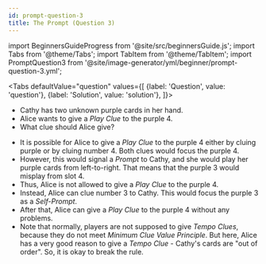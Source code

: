 ```yaml
---
id: prompt-question-3
title: The Prompt (Question 3)
---
```


import BeginnersGuideProgress from '@site/src/beginnersGuide.js';
import Tabs from '@theme/Tabs';
import TabItem from '@theme/TabItem';
import PromptQuestion3 from '@site/image-generator/yml/beginner/prompt-question-3.yml';

<BeginnersGuideProgress id="prompt-question-3" />

<!-- lint disable no-undefined-references -->

<Tabs
  defaultValue="question"
  values={[
    {label: 'Question', value: 'question'},
    {label: 'Solution', value: 'solution'},
  ]}>
<TabItem value="question">

- Cathy has two unknown purple cards in her hand.
- Alice wants to give a *Play Clue* to the purple 4.
- What clue should Alice give?

</TabItem>
<TabItem value="solution">

- It is possible for Alice to give a *Play Clue* to the purple 4 either by cluing purple or by cluing number 4. Both clues would focus the purple 4.
- However, this would signal a *Prompt* to Cathy, and she would play her purple cards from left-to-right. That means that the purple 3 would misplay from slot 4.
- Thus, Alice is not allowed to give a *Play Clue* to the purple 4.
- Instead, Alice can clue number 3 to Cathy. This would focus the purple 3 as a *Self-Prompt*.
- After that, Alice can give a *Play Clue* to the purple 4 without any problems.
- Note that normally, players are not supposed to give *Tempo Clues*, because they do not meet *Minimum Clue Value Principle*. But here, Alice has a very good reason to give a *Tempo Clue* - Cathy's cards are "out of order". So, it is okay to break the rule.

</TabItem>
</Tabs>

<PromptQuestion3 />
